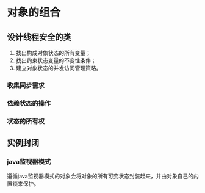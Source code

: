 # 对象的组合

## 设计线程安全的类

1. 找出构成对象状态的所有变量；
2. 找出约束状态变量的不变性条件；
3. 建立对象状态的并发访问管理策略。

### 收集同步需求

### 依赖状态的操作

### 状态的所有权

## 实例封闭

### java监视器模式

遵循java监视器模式的对象会将对象的所有可变状态封装起来，并由对象自己的内置锁来保护。

